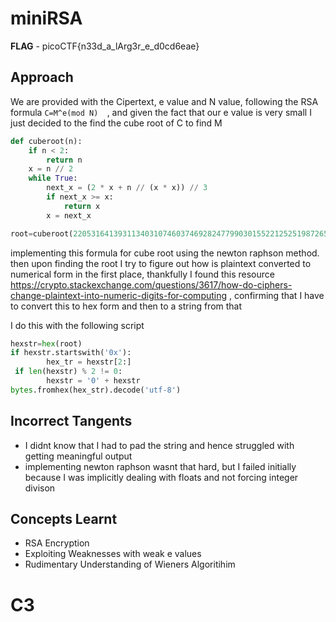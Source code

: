 # miniRSA
**FLAG** - picoCTF{n33d_a_lArg3r_e_d0cd6eae}
## Approach
We are provided with the Cipertext, e value and N value, following the RSA formula `C=M^e(mod N)  `, and given the fact that our e value is very small
I just decided to the find the cube root of C to find M

```python
def cuberoot(n):
    if n < 2:
        return n
    x = n // 2
    while True:
        next_x = (2 * x + n // (x * x)) // 3
        if next_x >= x:
            return x
        x = next_x

root=cuberoot(2205316413931134031074603746928247799030155221252519872650080519263755075355825243327515211479747536697517688468095325517209911688684309894900992899707504087647575997847717180766377832435022794675332132906451858990782325436498952049751141)

```
implementing this formula for cube root using the newton raphson method. then upon finding the root I try to figure out how is plaintext converted 
to numerical form in the first place, thankfully I found this resource https://crypto.stackexchange.com/questions/3617/how-do-ciphers-change-plaintext-into-numeric-digits-for-computing , confirming that I have to convert this to hex form and then to a string from that

I do this with the following script
```python
hexstr=hex(root)
if hexstr.startswith('0x'):
        hex_tr = hexstr[2:]
 if len(hexstr) % 2 != 0:
        hexstr = '0' + hexstr
bytes.fromhex(hex_str).decode('utf-8')
```
## Incorrect Tangents
- I didnt know that I had to pad the string and hence struggled with getting meaningful output
- implementing newton raphson wasnt that hard, but I failed initially because I was implicitly dealing with floats and not forcing integer divison
## Concepts Learnt
- RSA Encryption
- Exploiting Weaknesses with weak e values
- Rudimentary Understanding of Wieners Algoritihim

# C3


